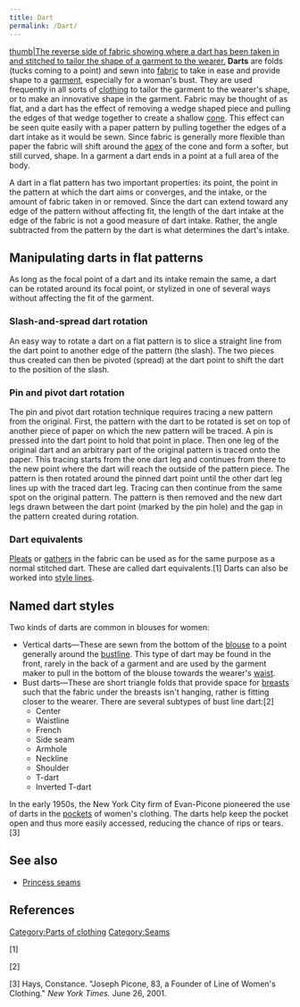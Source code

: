 ```yaml
---
title: Dart
permalink: /Dart/
---
```


[thumb\|The reverse side of fabric showing where a dart has been taken
in and stitched to tailor the shape of a garment to the
wearer.](/File:Dart_stitched.jpg "wikilink") **Darts** are folds (tucks
coming to a point) and sewn into [fabric](/fabric "wikilink") to take in
ease and provide shape to a [garment](/garment "wikilink"), especially
for a woman's bust. They are used frequently in all sorts of
[clothing](/clothing "wikilink") to tailor the garment to the wearer's
shape, or to make an innovative shape in the garment. Fabric may be
thought of as flat, and a dart has the effect of removing a wedge shaped
piece and pulling the edges of that wedge together to create a shallow
[cone](/cone "wikilink"). This effect can be seen quite easily with a
paper pattern by pulling together the edges of a dart intake as it would
be sewn. Since fabric is generally more flexible than paper the fabric
will shift around the [apex](/Apex_(geometry) "wikilink") of the cone
and form a softer, but still curved, shape. In a garment a dart ends in
a point at a full area of the body.

A dart in a flat pattern has two important properties: its point, the
point in the pattern at which the dart aims or converges, and the
intake, or the amount of fabric taken in or removed. Since the dart can
extend toward any edge of the pattern without affecting fit, the length
of the dart intake at the edge of the fabric is not a good measure of
dart intake. Rather, the angle subtracted from the pattern by the dart
is what determines the dart's intake.

## Manipulating darts in flat patterns

As long as the focal point of a dart and its intake remain the same, a
dart can be rotated around its focal point, or stylized in one of
several ways without affecting the fit of the garment.

### Slash-and-spread dart rotation

An easy way to rotate a dart on a flat pattern is to slice a straight
line from the dart point to another edge of the pattern (the slash). The
two pieces thus created can then be pivoted (spread) at the dart point
to shift the dart to the position of the slash.

### Pin and pivot dart rotation

The pin and pivot dart rotation technique requires tracing a new pattern
from the original. First, the pattern with the dart to be rotated is set
on top of another piece of paper on which the new pattern will be
traced. A pin is pressed into the dart point to hold that point in
place. Then one leg of the original dart and an arbitrary part of the
original pattern is traced onto the paper. This tracing starts from the
one dart leg and continues from there to the new point where the dart
will reach the outside of the pattern piece. The pattern is then rotated
around the pinned dart point until the other dart leg lines up with the
traced dart leg. Tracing can then continue from the same spot on the
original pattern. The pattern is then removed and the new dart legs
drawn between the dart point (marked by the pin hole) and the gap in the
pattern created during rotation.

### Dart equivalents

[Pleats](/Pleats "wikilink") or [gathers](/Gather_(sewing) "wikilink")
in the fabric can be used as for the same purpose as a normal stitched
dart. These are called dart equivalents.[1] Darts can also be worked
into [style lines](/style_line "wikilink").

## Named dart styles

Two kinds of darts are common in blouses for women:

-   Vertical darts—These are sewn from the bottom of the
    [blouse](/blouse "wikilink") to a point generally around the
    [bustline](/bustline "wikilink"). This type of dart may be found in
    the front, rarely in the back of a garment and are used by the
    garment maker to pull in the bottom of the blouse towards the
    wearer's [waist](/waist "wikilink").
-   Bust darts—These are short triangle folds that provide space for
    [breasts](/breasts "wikilink") such that the fabric under the
    breasts isn't hanging, rather is fitting closer to the wearer. There
    are several subtypes of bust line dart:[2]
    -   Center
    -   Waistline
    -   French
    -   Side seam
    -   Armhole
    -   Neckline
    -   Shoulder
    -   T-dart
    -   Inverted T-dart

In the early 1950s, the New York City firm of Evan-Picone pioneered the
use of darts in the [pockets](/pockets "wikilink") of women's clothing.
The darts help keep the pocket open and thus more easily accessed,
reducing the chance of rips or tears.[3]

## See also

-   [Princess seams](/Princess_seams "wikilink")

## References

[Category:Parts of clothing](/Category:Parts_of_clothing "wikilink")
[Category:Seams](/Category:Seams "wikilink")

[1]

[2]

[3] Hays, Constance. "Joseph Picone, 83, a Founder of Line of Women's
Clothing." *New York Times.* June 26, 2001.